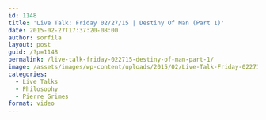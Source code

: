 ```yaml
---
id: 1148
title: 'Live Talk: Friday 02/27/15 | Destiny Of Man (Part 1)'
date: 2015-02-27T17:37:20-08:00
author: sorfila
layout: post
guid: /?p=1148
permalink: /live-talk-friday-022715-destiny-of-man-part-1/
image: /assets/images/wp-content/uploads/2015/02/Live-Talk-Friday-022715-Destiny-Of-Man-Part-1.jpg
categories:
  - Live Talks
  - Philosophy
  - Pierre Grimes
format: video
---
```

